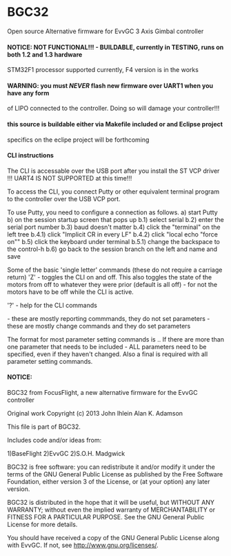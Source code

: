 BGC32
=====

Open source Alternative firmware for EvvGC 3 Axis Gimbal controller

#### NOTICE: NOT FUNCTIONAL!!! - BUILDABLE, currently in TESTING, runs on both 1.2 and 1.3 hardware
STM32F1 processor supported currently, F4 version is in the works

#### WARNING: you must *NEVER* flash new firmware over UART1 when you have any form
of LIPO connected to the controller. Doing so will damage your controller!!!

#### this source is buildable either via Makefile included or and Eclipse project
specifics on the eclipe project will be forthcoming

#### CLI instructions ####
The CLI is accessable over the USB port after you install the ST VCP driver
!!! UART4 IS NOT SUPPORTED at this time!!!

To access the CLI, you connect Putty or other equivalent terminal program to
the controller over the USB VCP port.

To use Putty, you need to configure a connection as follows.
  a) start Putty
  b) on the session startup screen that pops up
  b.1) select serial
  b.2) enter the serial port number
  b.3) baud doesn't matter
  b.4) click the "terminal" on the left tree
  b.4.1) click "Implicit CR in every LF"
  b.4.2) click "local echo "force on""
  b.5) click the keyboard under terminal
  b.5.1) change the backspace to the control-h
  b.6) go back to the session branch on the left and name and save

Some of the basic 'single letter' commands (these do not require a carriage return)
'Z' - toggles the CLI on and off.  This also toggles the state of the motors from off to whatever
they were prior (default is all off) - for not the motors have to be off while the CLI is active.

'?' - help for the CLI commands

<lowercase letters> - these are mostly reporting commmands, they do not set parameters
<uppercase letters> - these are mostly change commands and they do set parameters

The format for most parameter setting commands is <command letter><value><semi-colon>..
If there are more than one parameter that needs to be included - ALL parameters
need to be specified, even if they haven't changed.  Also a final <semi-colon> is required
with all parameter setting commands.

#### NOTICE:
BGC32 from FocusFlight, a new alternative firmware
for the EvvGC controller

Original work Copyright (c) 2013 John Ihlein
                                 Alan K. Adamson

This file is part of BGC32.

Includes code and/or ideas from:

  1)BaseFlight
  2)EvvGC
  2)S.O.H. Madgwick

BGC32 is free software: you can redistribute it and/or modify
it under the terms of the GNU General Public License as published by
the Free Software Foundation, either version 3 of the License, or
(at your option) any later version.

BGC32 is distributed in the hope that it will be useful,
but WITHOUT ANY WARRANTY; without even the implied warranty of
MERCHANTABILITY or FITNESS FOR A PARTICULAR PURPOSE. See the
GNU General Public License for more details.

You should have received a copy of the GNU General Public License
along with EvvGC. If not, see <http://www.gnu.org/licenses/>.
